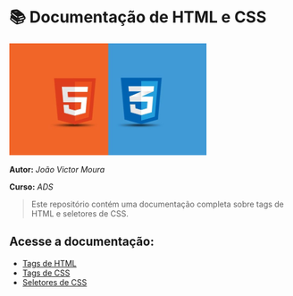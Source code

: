 # 📚 Documentação de HTML e CSS

<p align="left">
    <img src="./Arquivos/Html&Css.jpeg" alt="Logo" width="70%">
</p>

**Autor:**  *João Victor Moura*

**Curso:**  *ADS*

> Este repositório contém uma documentação completa sobre tags de HTML e seletores de CSS.

## Acesse a documentação:

* [Tags de HTML](./html.md)
* [Tags de CSS](./css.md)
* [Seletores de CSS](./Seletores.md)